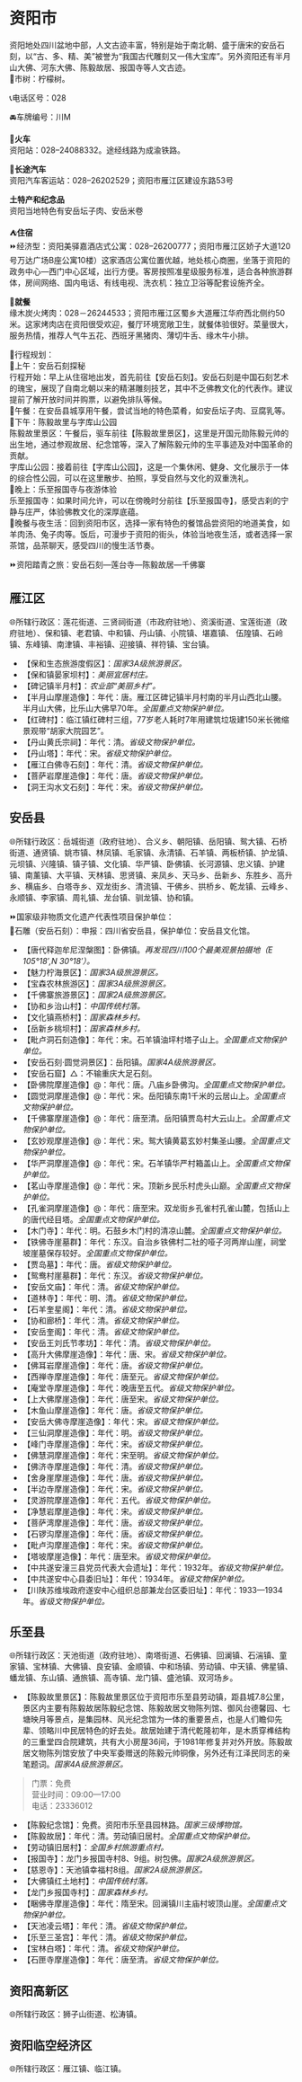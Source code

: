 # 资阳市  
资阳地处四川盆地中部，人文古迹丰富，特别是始于南北朝、盛于唐宋的安岳石刻，以“古、多、精、美”被誉为“我国古代雕刻又一伟大宝库”。另外资阳还有半月山大佛、河东大佛、陈毅故居、报国寺等人文古迹。  
🌳市树：柠檬树。  

📞电话区号：028  

🚘车牌编号：川M  

🚈**火车**  
资阳站：028–24088332。途经线路为成渝铁路。  

🚌**长途汽车**  
资阳汽车客运站：028–26202529；资阳市雁江区建设东路53号  

**土特产和纪念品**  
资阳当地特色有安岳坛子肉、安岳米卷  

⛺**住宿**  
⏩经济型：资阳美驿嘉酒店式公寓：028–26200777；资阳市雁江区娇子大道120号万达广场B座公寓10楼）这家酒店公寓位置优越，地处核心商圈，坐落于资阳的政务中心—西门中心区域，出行方便。客房按照准星级服务标准，适合各种旅游群体，房间网络、国内电话、有线电视、洗衣机：独立卫浴等配套设施齐全。  

🍴**就餐**  
缘木炭火烤肉：028－26244533；资阳市雁江区蜀乡大道雁江华府西北侧约50米。这家烤肉店在资阳很受欢迎，餐厅环境宽敞卫生，就餐体验很好。菜量很大，服务热情，推荐人气牛五花、西班牙黑猪肉、薄切牛舌、缘木牛小排。  

🧭行程规划：  
🔸上午：安岳石刻探秘  
行程开始：早上从住宿地出发，首先前往【安岳石刻】。安岳石刻是中国石刻艺术的瑰宝，展现了自南北朝以来的精湛雕刻技艺，其中不乏佛教文化的代表作。建议提前了解开放时间并购票，以避免排队等候。  
🔸午餐：在安岳县城享用午餐，尝试当地的特色菜肴，如安岳坛子肉、豆腐乳等。  
🔸下午：陈毅故里与字库山公园  
陈毅故里景区：午餐后，驱车前往【陈毅故里景区】，这里是开国元勋陈毅元帅的出生地，通过参观故居、纪念馆等，深入了解陈毅元帅的生平事迹及对中国革命的贡献。  
字库山公园：接着前往【字库山公园】，这是一个集休闲、健身、文化展示于一体的综合性公园，可以在这里散步、拍照，享受自然与文化的双重洗礼。  
🔸晚上：乐至报国寺与夜游体验  
乐至报国寺：如果时间允许，可以在傍晚时分前往【乐至报国寺】，感受古刹的宁静与庄严，体验佛教文化的深厚底蕴。  
🔸晚餐与夜生活：回到资阳市区，选择一家有特色的餐馆品尝资阳的地道美食，如羊肉汤、兔子肉等。饭后，可漫步于资阳的街头，体验当地夜生活，或者选择一家茶馆，品茶聊天，感受四川的慢生活节奏。  

⏩资阳踏青之旅：安岳石刻—莲台寺—陈毅故居—千佛寨  

## 雁江区  
🌐所辖行政区：莲花街道、三贤祠街道（市政府驻地）、资溪街道、宝莲街道（政府驻地）、保和镇、老君镇、中和镇、丹山镇、小院镇、堪嘉镇、 伍隍镇、石岭镇、东峰镇、南津镇、丰裕镇、迎接镇、祥符镇、宝台镇。  

* 【保和生态旅游度假区】：*国家3A级旅游景区。*  
* 【保和镇晏家坝村】：*美丽宜居村庄。*  
* 【碑记镇半月村】：*农业部“美丽乡村”。*  
* 【半月山摩崖造像】：年代：唐。雁江区碑记镇半月村南的半月山西北山腰。半月山大佛，比乐山大佛早70年。*全国重点文物保护单位。*  
* 【红碑村】：临江镇红碑村三组，77岁老人耗时7年用建筑垃圾建150米长微缩景观带“胡家大院园艺”。  
* 【丹山黄氏宗祠】：年代：清。*省级文物保护单位。*  
* 【丹山塔】：年代：宋。*省级文物保护单位。*  
* 【雁江白佛寺石刻】：年代：清。*省级文物保护单位。*  
* 【菩萨岩摩崖造像】：年代：唐。*省级文物保护单位。*  
* 【洞王沟水文石刻】：年代：宋。*省级文物保护单位。*  

## 安岳县  
🌐所辖行政区：岳城街道（政府驻地）、合义乡、朝阳镇、岳阳镇、鸳大镇、石桥街道、通贤镇、姚市镇、林凤镇、毛家镇、永清镇、石羊镇、两板桥镇、护龙镇、元坝镇、兴隆镇、镇子镇、文化镇、华严镇、卧佛镇、长河源镇、忠义镇、护建镇、南薰镇、大平镇、天林镇、思贤镇、来凤乡、天马乡、岳新乡、东胜乡、高升乡、横庙乡、白塔寺乡、双龙街乡、清流镇、干佛乡、拱桥乡、乾龙镇、云峰乡、永顺镇、李家镇、周礼镇、龙台镇、驯龙镇、协和镇。  

⏩国家级非物质文化遗产代表性项目保护单位：  
🔸石雕（安岳石刻）：申报：四川省安岳县，保护单位：安岳县文化馆。  

* 【唐代释迦牟尼涅槃图】：卧佛镇。*再发现四川100个最美观景拍摄地（E 105°18′,N 30°18′）。*  
* 【魅力柠海景区】：*国家3A级旅游景区。*  
* 【宝森农林旅游区】：*国家3A级旅游景区。*  
* 【千佛寨旅游景区】：*国家2A级旅游景区。*  
* 【协和乡治山村】：*中国传统村落。*  
* 【文化镇燕桥村】：*国家森林乡村。*  
* 【岳新乡桃坝村】：*国家森林乡村。*  
* 【毗卢洞石刻造像】：年代：宋。石羊镇油坪村塔子山上。*全国重点文物保护单位。*  
* 【安岳石刻·圆觉洞景区】：岳阳镇。*国家4A级旅游景区。*  
* 【安岳石窟】△：不输重庆大足石刻。  
* 【卧佛院摩崖造像】@：年代：唐。八庙乡卧佛沟。*全国重点文物保护单位。*  
* 【圆觉洞摩崖造像】@：年代：宋。岳阳镇东南1千米的云居山上。*全国重点文物保护单位。*  
* 【千佛寨摩崖造像】@：年代：唐至清。岳阳镇贾岛村大云山上。*全国重点文物保护单位。*  
* 【玄妙观摩崖造像】@：年代：宋。鸳大镇黄葛玄妙村集圣山腰。*全国重点文物保护单位。*  
* 【华严洞摩崖造像】@：年代：宋。石羊镇华严村箱盖山上。*全国重点文物保护单位。*  
* 【茗山寺摩崖造像】@：年代：宋。顶新乡民乐村虎头山巅。*全国重点文物保护单位。*  
* 【孔雀洞摩崖造像】@：年代：唐至宋。双龙街乡孔雀村孔雀山麓，包括山上的唐代经目塔。*全国重点文物保护单位。*  
* 【木门寺】：年代：明。石鼓乡木门村的清凉山麓。*全国重点文物保护单位。*  
* 【铁佛寺崖墓群】：年代：东汉。自治乡铁佛村二社的哑子河两岸山崖，祠堂坡崖墓保存较好。*全国重点文物保护单位。*  
* 【贾岛墓】：年代：唐。*省级文物保护单位。*  
* 【鸳鸯村崖墓群】：年代：东汉。*省级文物保护单位。*  
* 【安岳文庙】：年代：清。*省级文物保护单位。*  
* 【道林寺】：年代：明、清。*省级文物保护单位。*  
* 【石羊奎星阁】：年代：清。*省级文物保护单位。*  
* 【协和廊桥】：年代：清。*省级文物保护单位。*  
* 【安岳奎阁】：年代：清。*省级文物保护单位。*  
* 【安岳王刘氏节孝坊】：年代：清。*省级文物保护单位。*  
* 【高升大佛摩崖造像】：年代：唐、宋。*省级文物保护单位。*  
* 【佛耳岩摩崖造像】：年代：唐。*省级文物保护单位。*  
* 【西禅寺摩崖造像】：年代：唐至元。*省级文物保护单位。*  
* 【庵堂寺摩崖造像】：年代：晚唐至五代。*省级文物保护单位。*  
* 【上大佛摩崖造像】：年代：唐至宋。*省级文物保护单位。*  
* 【木鱼山摩崖造像】：年代：唐。*省级文物保护单位。*  
* 【安岳大佛寺摩崖造像】：年代：宋。*省级文物保护单位。*  
* 【三仙洞摩崖造像】：年代：明。*省级文物保护单位。*  
* 【峰门寺摩崖造像】：年代：宋。*省级文物保护单位。*  
* 【佛慧洞摩崖造像】：年代：宋至明。*省级文物保护单位。*  
* 【佛济寺摩崖造像】：年代：清。*省级文物保护单位。*  
* 【舍身崖摩崖造像】：年代：唐。*省级文物保护单位。*  
* 【半边寺摩崖造像】：年代：宋。*省级文物保护单位。*  
* 【灵游院摩崖造像】：年代：五代。*省级文物保护单位。*  
* 【净慧岩摩崖造像】：年代：宋。*省级文物保护单位。*  
* 【菩萨湾摩崖造像】：年代：唐。*省级文物保护单位。*  
* 【石锣沟摩崖造像】：年代：唐。*省级文物保护单位。*  
* 【毗卢沟摩崖造像】：年代：宋。*省级文物保护单位。*  
* 【塔坡摩崖造像】：年代：唐至宋。*省级文物保护单位。*  
* 【中共遂安潼三县党员代表大会遗址】：年代：1932年。*省级文物保护单位。*  
* 【中共遂安中心县委旧址】：年代：1934年。*省级文物保护单位。*  
* 【川陕苏维埃政府遂安中心组织总部兼龙台区委旧址】：年代：1933—1934年。*省级文物保护单位。*  

## 乐至县  
🌐所辖行政区：天池街道（政府驻地）、南塔街道、石佛镇、回澜镇、石湍镇、童家镇、宝林镇、大佛镇、良安镇、金顺镇、中和场镇、劳动镇、中天镇、佛星镇、蟠龙镇、东山镇、通旅镇、高寺镇、龙门镇、盛池镇、双河场乡。  

* 【陈毅故里景区】：陈毅故里景区位于资阳市乐至县劳动镇，距县城7.8公里，景区内主要有陈毅故居陈毅纪念馆、陈毅故居文物陈列馆、御风台德馨园、七塘映月等景点，是集园林、风光纪念馆为一体的重要景点，也是人们瞻仰先辈、领略川中民居特色的好去处。故居始建于清代乾隆初年，是木质穿榫结构的三重堂四合院建筑，共有大小房屋36间，于1981年修复并对外开放。陈毅故居文物陈列馆安放了中央军委赠送的陈毅元帅铜像，另外还有江泽民同志的亲笔题词。*国家4A级旅游景区。*  
> 门票：免费  
> 营业时间：09:00—17:00  
> 电话：23336012  
* 【陈毅纪念馆】：免费。资阳市乐至县园林路。*国家三级博物馆。*  
* 【陈毅故居】：年代：清。劳动镇旧居村。*全国重点文物保护单位。*  
* 【劳动镇旧居村】：*全国乡村旅游重点村。*  
* 【报国寺】：龙门乡报国寺村8、9组。树包佛。*国家2A级旅游景区。*  
* 【慈恩寺】：天池镇幸福村8组。*国家2A级旅游景区。*  
* 【大佛镇红土地村】：*中国传统村落。*  
* 【龙门乡报国寺村】：*国家森林乡村。*  
* 【睏佛寺摩崖造像】：年代：隋至宋。回澜镇川主庙村坡顶山崖。*全国重点文物保护单位。*  
* 【天池凌云塔】：年代：清。*省级文物保护单位。*  
* 【乐至三圣宫】：年代：清。*省级文物保护单位。*  
* 【宝林白塔】：年代：清。*省级文物保护单位。*  
* 【石匣寺摩崖造像】：年代：唐至清。*省级文物保护单位。*  

## 资阳高新区  
🌐所辖行政区：狮子山街道、松涛镇。  

## 资阳临空经济区  
🌐所辖行政区：雁江镇、临江镇。  
